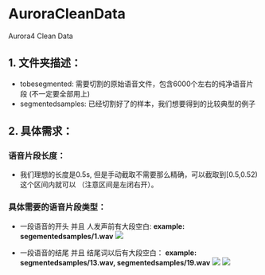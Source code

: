 # AuroraCleanData
Aurora4 Clean Data
## 1. 文件夹描述：
* tobesegmented:
需要切割的原始语音文件，包含6000个左右的纯净语音片段 (不一定要全部用上)
* segmentedsamples: 
已经切割好了的样本，我们想要得到的比较典型的例子

## 2. 具体需求：
### 语音片段长度：
* 我们理想的长度是0.5s, 但是手动截取不需要那么精确，可以截取到[0.5,0.52)这个区间内就可以 （注意区间是左闭右开）。
### 具体需要的语音片段类型：
* 一段语音的开头 并且 人发声前有大段空白: **example: segementedsamples/1.wav**
![](
https://user-images.githubusercontent.com/20760190/41382976-5291fe8c-6f23-11e8-9d66-d8a0a278eb34.png)

* 一段语音的结尾 并且 结尾词以后有大段空白： **example: segmentedsamples/13.wav, segmentedsamples/19.wav**
![](https://user-images.githubusercontent.com/20760190/41383171-3d53ddfa-6f24-11e8-9599-686625e9a036.png)
![](https://user-images.githubusercontent.com/20760190/41383170-3d382ca4-6f24-11e8-824d-e2da857cce5a.png)





